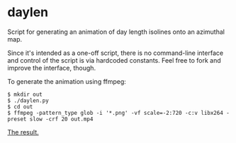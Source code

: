 # daylen 

Script for generating an animation of day length isolines onto an
azimuthal map.

Since it's intended as a one-off script, there is no command-line interface
and control of the script is via hardcoded constants. Feel free to fork and
improve the interface, though.

To generate the animation using ffmpeg:

	$ mkdir out
	$ ./daylen.py
	$ cd out
	$ ffmpeg -pattern_type glob -i '*.png' -vf scale=-2:720 -c:v libx264 -preset slow -crf 20 out.mp4

[The result.](https://gfycat.com/CrispPlayfulAllosaurus)

